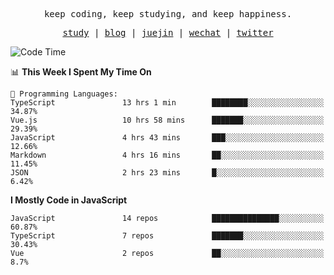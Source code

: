 <p align="center">
  <samp>
    <span>keep coding, keep studying, and keep happiness.</span>
  </samp>
</p>

<p align="center">
  <samp>
    <a href="https://github.com/ouduidui/fe-study">study</a> |
    <a href="https://ouduidui.cn">blog</a>  |
    <a href="https://juejin.cn/user/4309700183594366">juejin</a> |
    <a href="./images/wechat.jpeg">wechat</a> |
    <a href="https://twitter.com/ouduidui">twitter</a>
  </samp>
</p>

<!--START_SECTION:waka-->
![Code Time](http://img.shields.io/badge/Code%20Time-1%2C390%20hrs%2045%20mins-blue)

📊 **This Week I Spent My Time On** 

```text
💬 Programming Languages: 
TypeScript               13 hrs 1 min        ████████░░░░░░░░░░░░░░░░░   34.87% 
Vue.js                   10 hrs 58 mins      ███████░░░░░░░░░░░░░░░░░░   29.39% 
JavaScript               4 hrs 43 mins       ███░░░░░░░░░░░░░░░░░░░░░░   12.66% 
Markdown                 4 hrs 16 mins       ██░░░░░░░░░░░░░░░░░░░░░░░   11.45% 
JSON                     2 hrs 23 mins       █░░░░░░░░░░░░░░░░░░░░░░░░   6.42%

```

**I Mostly Code in JavaScript** 

```text
JavaScript               14 repos            ███████████████░░░░░░░░░░   60.87% 
TypeScript               7 repos             ███████░░░░░░░░░░░░░░░░░░   30.43% 
Vue                      2 repos             ██░░░░░░░░░░░░░░░░░░░░░░░   8.7%

```



<!--END_SECTION:waka-->
